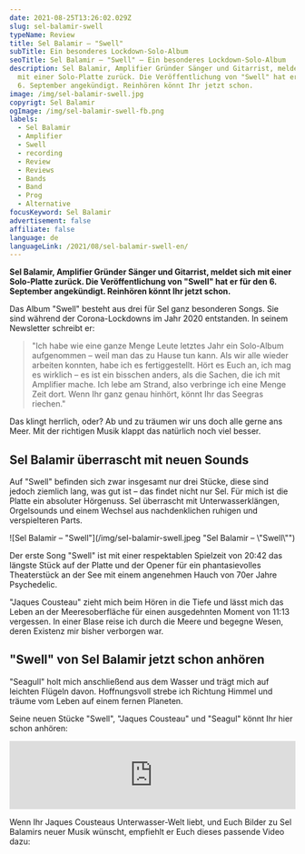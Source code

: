 ```yaml
---
date: 2021-08-25T13:26:02.029Z
slug: sel-balamir-swell
typeName: Review
title: Sel Balamir – "Swell"
subTitle: Ein besonderes Lockdown-Solo-Album
seoTitle: Sel Balamir – "Swell" – Ein besonderes Lockdown-Solo-Album
description: Sel Balamir, Amplifier Gründer Sänger und Gitarrist, meldet sich
  mit einer Solo-Platte zurück. Die Veröffentlichung von "Swell" hat er für den
  6. September angekündigt. Reinhören könnt Ihr jetzt schon.
image: /img/sel-balamir-swell.jpg
copyrigt: Sel Balamir
ogImage: /img/sel-balamir-swell-fb.png
labels:
  - Sel Balamir
  - Amplifier
  - Swell
  - recording
  - Review
  - Reviews
  - Bands
  - Band
  - Prog
  - Alternative
focusKeyword: Sel Balamir
advertisement: false
affiliate: false
language: de
languageLink: /2021/08/sel-balamir-swell-en/
---
```

**Sel Balamir, Amplifier Gründer Sänger und Gitarrist, meldet sich mit einer Solo-Platte zurück. Die Veröffentlichung von "Swell" hat er für den 6. September angekündigt. Reinhören könnt Ihr jetzt schon.**

Das Album "Swell" besteht aus drei für Sel ganz besonderen Songs. Sie sind während der Corona-Lockdowns im Jahr 2020 entstanden. In seinem Newsletter schreibt er:

> "Ich habe wie eine ganze Menge Leute letztes Jahr ein Solo-Album aufgenommen – weil man das zu Hause tun kann. Als wir alle wieder arbeiten konnten, habe ich es fertiggestellt. Hört es Euch an, ich mag es wirklich – es ist ein bisschen anders, als die Sachen, die ich mit Amplifier mache. Ich lebe am Strand, also verbringe ich eine Menge Zeit dort. Wenn Ihr ganz genau hinhört, könnt Ihr das Seegras riechen."

Das klingt herrlich, oder? Ab und zu träumen wir uns doch alle gerne ans Meer. Mit der richtigen Musik klappt das natürlich noch viel besser.

## Sel Balamir überrascht mit neuen Sounds

Auf "Swell" befinden sich zwar insgesamt nur drei Stücke, diese sind jedoch ziemlich lang, was gut ist – das findet nicht nur Sel. Für mich ist die Platte ein absoluter Hörgenuss. Sel überrascht mit Unterwasserklängen, Orgelsounds und einem Wechsel aus nachdenklichen ruhigen und verspielteren Parts.

![Sel Balamir – "Swell"](/img/sel-balamir-swell.jpeg "Sel Balamir – \\"Swell\\"")

Der erste Song "Swell" ist mit einer respektablen Spielzeit von 20:42 das längste Stück auf der Platte und der Opener für ein phantasievolles Theaterstück an der See mit einem angenehmen Hauch von 70er Jahre Psychedelic.

"Jaques Cousteau" zieht mich beim Hören in die Tiefe und lässt mich das Leben an der Meeresoberfläche für einen ausgedehnten Moment von 11:13 vergessen. In einer Blase reise ich durch die Meere und begegne Wesen, deren Existenz mir bisher verborgen war.

## "Swell" von Sel Balamir jetzt schon anhören

"Seagull" holt mich anschließend aus dem Wasser und trägt mich auf leichten Flügeln davon. Hoffnungsvoll strebe ich Richtung Himmel und träume vom Leben auf einem fernen Planeten.

Seine neuen Stücke "Swell", "Jaques Cousteau" und "Seagul" könnt Ihr hier schon anhören:

<iframe style="border: 0; width: 100%; height: 120px;" src="https://bandcamp.com/EmbeddedPlayer/album=2547524849/size=large/bgcol=ffffff/linkcol=5c9b72/tracklist=false/artwork=small/transparent=true/" seamless><a href="https://selbalamir.bandcamp.com/album/swell">Swell by Sel Balamir</a></iframe>

Wenn Ihr Jaques Cousteaus Unterwasser-Welt liebt, und Euch Bilder zu Sel Balamirs neuer Musik wünscht, empfiehlt er Euch dieses passende Video dazu:

<YouTube id="ryBhIJXiRlc" />